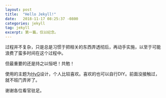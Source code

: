 ```yaml
---
layout: post
title:  "Hello Jekyll!"
date:   2018-11-17 08:25:37 -0800
categories: jekyll
tag: jekyll
excerpt: 第一篇，仅以纪念。
---
```

过程并不复杂，只是总是习惯于把相关的东西弄透彻后，再动手实施，以至于可能浪费了蛮多时间在这个过程中。

但最重要的还是持之以恒吧！共勉！

使用的主题为[HyG](https://github.com/Gaohaoyang)设计，个人比较喜欢。喜欢的也可以自行DIY。前面没接触过，就不班门弄斧了。

谢谢各位看官驻足。
